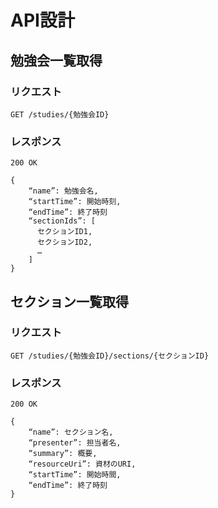 # API設計

## 勉強会一覧取得

### リクエスト
```
GET /studies/{勉強会ID}
```

### レスポンス

```
200 OK

{
    “name”: 勉強会名,
    “startTime”: 開始時刻,
    “endTime”: 終了時刻
    “sectionIds”: [
      セクションID1,
      セクションID2,
      …
    ]
}
```

## セクション一覧取得

### リクエスト

```
GET /studies/{勉強会ID}/sections/{セクションID}
```

### レスポンス

```
200 OK

{
    “name”: セクション名,
    “presenter”: 担当者名,
    “summary”: 概要,
    “resourceUri”: 資材のURI,
    “startTime”: 開始時間,
    “endTime”: 終了時刻
}
```
